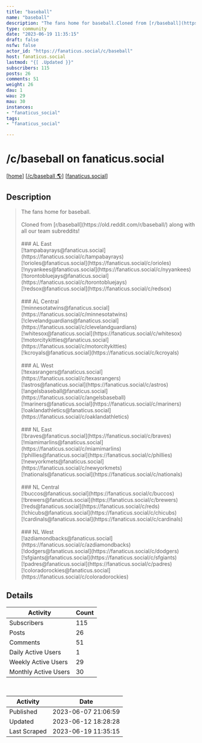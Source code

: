```yaml
---
title: "baseball" 
name: "baseball"
description: "The fans home for baseball.Cloned from [r/baseball](https://old.reddit.com/r/baseball/) along with all our team subreddits!### AL East[!tampabayrays@fanaticus.social](https://fanaticus.social/c/tampabayrays)[!orioles@fanaticus.social](https://fanaticus.social/c/orioles) [!nyyankees@fanaticus.social](https://fanaticus.social/c/nyyankees) [!torontobluejays@fanaticus.social](https://fanaticus.social/c/torontobluejays) [!redsox@fanaticus.social](https://fanaticus.social/c/redsox) ### AL Central[!minnesotatwins@fanaticus.social](https://fanaticus.social/c/minnesotatwins) [!clevelandguardians@fanaticus.social](https://fanaticus.social/c/clevelandguardians) [!whitesox@fanaticus.social](https://fanaticus.social/c/whitesox) [!motorcitykitties@fanaticus.social](https://fanaticus.social/c/motorcitykitties) [!kcroyals@fanaticus.social](https://fanaticus.social/c/kcroyals) ### AL West[!texasrangers@fanaticus.social](https://fanaticus.social/c/texasrangers) [!astros@fanaticus.social](https://fanaticus.social/c/astros) [!angelsbaseball@fanaticus.social](https://fanaticus.social/c/angelsbaseball) [!mariners@fanaticus.social](https://fanaticus.social/c/mariners) [!oaklandathletics@fanaticus.social](https://fanaticus.social/c/oaklandathletics) ### NL East[!braves@fanaticus.social](https://fanaticus.social/c/braves) [!miamimarlins@fanaticus.social](https://fanaticus.social/c/miamimarlins) [!phillies@fanaticus.social](https://fanaticus.social/c/phillies) [!newyorkmets@fanaticus.social](https://fanaticus.social/c/newyorkmets) [!nationals@fanaticus.social](https://fanaticus.social/c/nationals) ### NL Central[!buccos@fanaticus.social](https://fanaticus.social/c/buccos) [!brewers@fanaticus.social](https://fanaticus.social/c/brewers) [!reds@fanaticus.social](https://fanaticus.social/c/reds) [!chicubs@fanaticus.social](https://fanaticus.social/c/chicubs) [!cardinals@fanaticus.social](https://fanaticus.social/c/cardinals) ### NL West[!azdiamondbacks@fanaticus.social](https://fanaticus.social/c/azdiamondbacks) [!dodgers@fanaticus.social](https://fanaticus.social/c/dodgers) [!sfgiants@fanaticus.social](https://fanaticus.social/c/sfgiants) [!padres@fanaticus.social](https://fanaticus.social/c/padres) [!coloradorockies@fanaticus.social](https://fanaticus.social/c/coloradorockies) "
type: community
date: "2023-06-19 11:35:15"
draft: false
nsfw: false
actor_id: "https://fanaticus.social/c/baseball"
host: fanaticus.social
lastmod: "{[ .Updated }}"
subscribers: 115
posts: 26
comments: 51
weight: 26
dau: 1
wau: 29
mau: 30
instances:
- "fanaticus_social"
tags: 
- "fanaticus_social"

---
```


# /c/baseball on fanaticus.social

[[home](/)]
[[/c/baseball 🌎](https://fanaticus.social/c/baseball)]
[[fanaticus.social](/instances/fanaticus_social)]


## Description 

<blockquote class="description">
The fans home for baseball.<br><br>Cloned from [r/baseball](https://old.reddit.com/r/baseball/) along with all our team subreddits!<br><br>### AL East<br>[!tampabayrays@fanaticus.social](https://fanaticus.social/c/tampabayrays)<br>[!orioles@fanaticus.social](https://fanaticus.social/c/orioles) <br>[!nyyankees@fanaticus.social](https://fanaticus.social/c/nyyankees) <br>[!torontobluejays@fanaticus.social](https://fanaticus.social/c/torontobluejays) <br>[!redsox@fanaticus.social](https://fanaticus.social/c/redsox) <br><br>### AL Central<br>[!minnesotatwins@fanaticus.social](https://fanaticus.social/c/minnesotatwins) <br>[!clevelandguardians@fanaticus.social](https://fanaticus.social/c/clevelandguardians) <br>[!whitesox@fanaticus.social](https://fanaticus.social/c/whitesox) <br>[!motorcitykitties@fanaticus.social](https://fanaticus.social/c/motorcitykitties) <br>[!kcroyals@fanaticus.social](https://fanaticus.social/c/kcroyals) <br><br>### AL West<br>[!texasrangers@fanaticus.social](https://fanaticus.social/c/texasrangers) <br>[!astros@fanaticus.social](https://fanaticus.social/c/astros) <br>[!angelsbaseball@fanaticus.social](https://fanaticus.social/c/angelsbaseball) <br>[!mariners@fanaticus.social](https://fanaticus.social/c/mariners) <br>[!oaklandathletics@fanaticus.social](https://fanaticus.social/c/oaklandathletics) <br><br>### NL East<br>[!braves@fanaticus.social](https://fanaticus.social/c/braves) <br>[!miamimarlins@fanaticus.social](https://fanaticus.social/c/miamimarlins) <br>[!phillies@fanaticus.social](https://fanaticus.social/c/phillies) <br>[!newyorkmets@fanaticus.social](https://fanaticus.social/c/newyorkmets) <br>[!nationals@fanaticus.social](https://fanaticus.social/c/nationals) <br><br>### NL Central<br>[!buccos@fanaticus.social](https://fanaticus.social/c/buccos) <br>[!brewers@fanaticus.social](https://fanaticus.social/c/brewers) <br>[!reds@fanaticus.social](https://fanaticus.social/c/reds) <br>[!chicubs@fanaticus.social](https://fanaticus.social/c/chicubs) <br>[!cardinals@fanaticus.social](https://fanaticus.social/c/cardinals) <br><br>### NL West<br>[!azdiamondbacks@fanaticus.social](https://fanaticus.social/c/azdiamondbacks) <br>[!dodgers@fanaticus.social](https://fanaticus.social/c/dodgers) <br>[!sfgiants@fanaticus.social](https://fanaticus.social/c/sfgiants) <br>[!padres@fanaticus.social](https://fanaticus.social/c/padres) <br>[!coloradorockies@fanaticus.social](https://fanaticus.social/c/coloradorockies) 
</blockquote>


## Details

| Activity | Count  |
|----------------------|---|
| Subscribers          | 115 |
| Posts                | 26  |
| Comments             | 51  |
| Daily Active Users   | 1  |
| Weekly Active Users  | 29  |
| Monthly Active Users | 30  |

<br>

| Activity | Date |
|----------------------|---|
| Published            | 2023-06-07 21:06:59 |
| Updated              | 2023-06-12 18:28:28 |
| Last Scraped         | 2023-06-19 11:35:15 |
